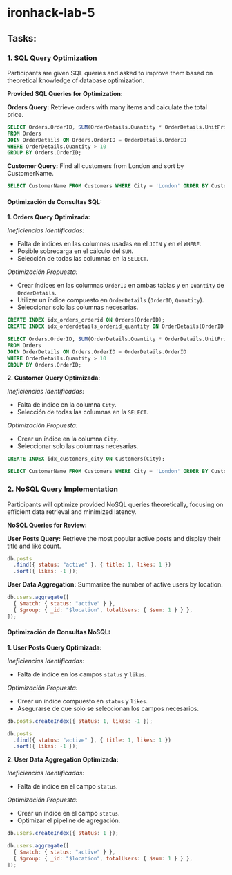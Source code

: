 # ironhack-lab-5

## Tasks:

### 1. SQL Query Optimization
Participants are given SQL queries and asked to improve them based on theoretical knowledge of database optimization.

**Provided SQL Queries for Optimization:**

**Orders Query:** Retrieve orders with many items and calculate the total price.
```sql
SELECT Orders.OrderID, SUM(OrderDetails.Quantity * OrderDetails.UnitPrice) AS TotalPrice
FROM Orders
JOIN OrderDetails ON Orders.OrderID = OrderDetails.OrderID
WHERE OrderDetails.Quantity > 10
GROUP BY Orders.OrderID;
```

**Customer Query:** Find all customers from London and sort by CustomerName.
```sql
SELECT CustomerName FROM Customers WHERE City = 'London' ORDER BY CustomerName;
```

#### Optimización de Consultas SQL:

**1. Orders Query Optimizada:**

*Ineficiencias Identificadas:*
- Falta de índices en las columnas usadas en el `JOIN` y en el `WHERE`.
- Posible sobrecarga en el cálculo del `SUM`.
- Selección de todas las columnas en la `SELECT`.

*Optimización Propuesta:*
- Crear índices en las columnas `OrderID` en ambas tablas y en `Quantity` de `OrderDetails`.
- Utilizar un índice compuesto en `OrderDetails` (`OrderID`, `Quantity`).
- Seleccionar solo las columnas necesarias.

```sql
CREATE INDEX idx_orders_orderid ON Orders(OrderID);
CREATE INDEX idx_orderdetails_orderid_quantity ON OrderDetails(OrderID, Quantity);

SELECT Orders.OrderID, SUM(OrderDetails.Quantity * OrderDetails.UnitPrice) AS TotalPrice
FROM Orders
JOIN OrderDetails ON Orders.OrderID = OrderDetails.OrderID
WHERE OrderDetails.Quantity > 10
GROUP BY Orders.OrderID;
```


**2. Customer Query Optimizada:**

*Ineficiencias Identificadas:*
- Falta de índice en la columna `City`.
- Selección de todas las columnas en la `SELECT`.

*Optimización Propuesta:*
- Crear un índice en la columna `City`.
- Seleccionar solo las columnas necesarias.

```sql
CREATE INDEX idx_customers_city ON Customers(City);

SELECT CustomerName FROM Customers WHERE City = 'London' ORDER BY CustomerName;
```


### 2. NoSQL Query Implementation
Participants will optimize provided NoSQL queries theoretically, focusing on efficient data retrieval and minimized latency.

**NoSQL Queries for Review:**

**User Posts Query:** Retrieve the most popular active posts and display their title and like count.
```javascript
db.posts
  .find({ status: "active" }, { title: 1, likes: 1 })
  .sort({ likes: -1 });
```

**User Data Aggregation:** Summarize the number of active users by location.
```javascript
db.users.aggregate([
  { $match: { status: "active" } },
  { $group: { _id: "$location", totalUsers: { $sum: 1 } } },
]);
```

#### Optimización de Consultas NoSQL:

**1. User Posts Query Optimizada:**

*Ineficiencias Identificadas:*
- Falta de índice en los campos `status` y `likes`.

*Optimización Propuesta:*
- Crear un índice compuesto en `status` y `likes`.
- Asegurarse de que solo se seleccionan los campos necesarios.

```javascript
db.posts.createIndex({ status: 1, likes: -1 });

db.posts
  .find({ status: "active" }, { title: 1, likes: 1 })
  .sort({ likes: -1 });
```

**2. User Data Aggregation Optimizada:**

*Ineficiencias Identificadas:*
- Falta de índice en el campo `status`.

*Optimización Propuesta:*
- Crear un índice en el campo `status`.
- Optimizar el pipeline de agregación.

```javascript
db.users.createIndex({ status: 1 });

db.users.aggregate([
  { $match: { status: "active" } },
  { $group: { _id: "$location", totalUsers: { $sum: 1 } } },
]);
```
